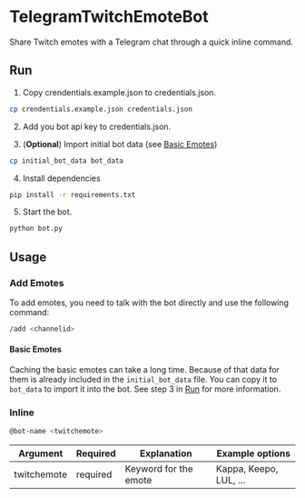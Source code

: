 # TelegramTwitchEmoteBot

Share Twitch emotes with a Telegram chat through a quick inline command.

## Run

1. Copy crendentials.example.json to credentials.json.
```bash
cp crendentials.example.json credentials.json
```

2. Add you bot api key to credentials.json.

3. (**Optional**) Import initial bot data (see [Basic Emotes](#basic-emotes))
```bash
cp initial_bot_data bot_data
```

4. Install dependencies
```bash
pip install -r requirements.txt
```

5. Start the bot.
```bash
python bot.py
```

## Usage

### Add Emotes

To add emotes, you need to talk with the bot directly and use the following command:

```bash
/add <channelid>
``` 

#### Basic Emotes

Caching the basic emotes can take a long time. Because of that data for them is already included in the `initial_bot_data` file.
You can copy it to `bot_data` to import it into the bot. See step 3 in [Run](#run) for more information. 

### Inline
```bash
@bot-name <twitchemote>
```

| Argument    | Required | Explanation           | Example options        |
|-------------|----------|-----------------------|------------------------|
| twitchemote | required | Keyword for the emote | Kappa, Keepo, LUL, ... |
